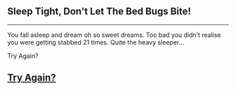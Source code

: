 ## Sleep Tight, Don't Let The Bed Bugs Bite!
---
You fall asleep and dream oh so sweet dreams. Too bad you didn’t realise you were getting stabbed 21 times. Quite the heavy sleeper…

Try Again?

## [Try Again?](../README.md)
